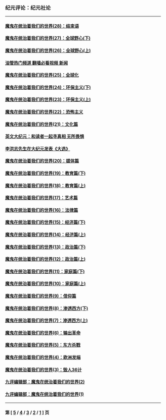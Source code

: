 ### 纪元评论：纪元社论
---
#### [魔鬼在统治着我们的世界(28)：结束语](../../pages/nsc422/n10936246.md?02040330) 
#### [魔鬼在统治着我们的世界(27)：全球野心(下)](../../pages/nsc422/n10928319.md?02040330) 
#### [魔鬼在统治着我们的世界(26)：全球野心(上)](../../pages/nsc422/n10900318.md?02040330) 
#### [油管热门频道 翻墙必看视频 新闻](ok?02040330)
#### [魔鬼在统治着我们的世界(25)：全球化](../../pages/nsc422/n10788205.md?02040330) 
#### [魔鬼在统治着我们的世界(24)：环保主义(下)](../../pages/nsc422/n10695307.md?02040330) 
#### [魔鬼在统治着我们的世界(23)：环保主义(上)](../../pages/nsc422/n10688613.md?02040330) 
#### [魔鬼在统治着我们的世界(22)：恐怖主义](../../pages/nsc422/n10614727.md?02040330) 
#### [魔鬼在统治着我们的世界(21)：文化篇](../../pages/nsc422/n10597706.md?02040330) 
#### [英文大纪元：和读者一起寻真相 无所畏惧](../../pages/nsc422/n12542027.md?02040330) 
#### [李洪志先生在大纪元发表《大选》](../../pages/nsc422/n12534746.md?02040330) 
#### [魔鬼在统治着我们的世界(20)：媒体篇](../../pages/nsc422/n10586579.md?02040330) 
#### [魔鬼在统治着我们的世界(19)：教育篇(下)](../../pages/nsc422/n10564808.md?02040330) 
#### [魔鬼在统治着我们的世界(18)：教育篇(上)](../../pages/nsc422/n10526970.md?02040330) 
#### [魔鬼在统治着我们的世界(17)：艺术篇](../../pages/nsc422/n10499093.md?02040330) 
#### [魔鬼在统治着我们的世界(16)：法律篇](../../pages/nsc422/n10485969.md?02040330) 
#### [魔鬼在统治着我们的世界(15)：经济篇(下)](../../pages/nsc422/n10469975.md?02040330) 
#### [魔鬼在统治着我们的世界(14)：经济篇(上)](../../pages/nsc422/n10457370.md?02040330) 
#### [魔鬼在统治着我们的世界(13)：政治篇(下)](../../pages/nsc422/n10448270.md?02040330) 
#### [魔鬼在统治着我们的世界(12)：政治篇(上)](../../pages/nsc422/n10444576.md?02040330) 
#### [魔鬼在统治着我们的世界(11)：家庭篇(下)](../../pages/nsc422/n10440961.md?02040330) 
#### [魔鬼在统治着我们的世界(10)：家庭篇(上)](../../pages/nsc422/n10435448.md?02040330) 
#### [魔鬼在统治着我们的世界(9)：信仰篇](../../pages/nsc422/n10432159.md?02040330) 
#### [魔鬼在统治着我们的世界(8)：渗透西方(下)](../../pages/nsc422/n10429603.md?02040330) 
#### [魔鬼在统治着我们的世界(7)：渗透西方(上)](../../pages/nsc422/n10426013.md?02040330) 
#### [魔鬼在统治着我们的世界(6)：输出革命](../../pages/nsc422/n10421536.md?02040330) 
#### [魔鬼在统治着我们的世界(5)：东方杀戮](../../pages/nsc422/n10417707.md?02040330) 
#### [魔鬼在统治着我们的世界(4)：欧洲发端](../../pages/nsc422/n10414890.md?02040330) 
#### [魔鬼在统治着我们的世界(3)：毁人36计](../../pages/nsc422/n10411583.md?02040330) 
#### [九评编辑部：魔鬼在统治着我们的世界(2)](../../pages/nsc422/n10410036.md?02040330) 
#### [九评编辑部：魔鬼在统治着我们的世界(1)](../../pages/nsc422/n10406825.md?02040330) 

---
#### 第 [ [5](./5.md?02040330) / [4](./4.md?02040330) / [3](./3.md?02040330) / [2](./2.md?02040330) / [1](./1.md?02040330) ] 页
